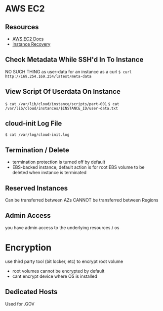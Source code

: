 # AWS EC2

## Resources
- [AWS EC2 Docs](https://docs.aws.amazon.com/AWSEC2/latest/UserGuide/concepts.html)
- [Instance Recovery](https://docs.aws.amazon.com/AWSEC2/latest/UserGuide/ec2-instance-recover.html)

## Check Metadata While SSH'd In To Instance
NO SUCH THING as user-data for an instance as a curl
`$ curl http://169.254.169.254/latest/meta-data`

## View Script Of Userdata On Instance
`$ cat /var/lib/cloud/instance/scripts/part-001`
`$ cat /var/lib/cloud/instances/$INSTANCE_ID/user-data.txt`

## cloud-init Log File
`$ cat /var/log/cloud-init.log`

## Termination / Delete
- termination protection is turned off by default
- EBS-backed instance, default action is for root EBS volume to be deleted
when instance is terminated

## Reserved Instances
Can be transferred between AZs
CANNOT be transferred between Regions

## Admin Access
you have admin access to the underlying resources / os

# Encryption
use third party tool (bit locker, etc) to encrypt root volume
- root volumes cannot be encrypted by default
- cant encrypt device where OS is installed

## Dedicated Hosts
Used for .GOV
